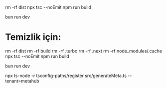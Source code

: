 rm -rf dist
npx tsc --noEmit
npm run build

bun run dev





# Temizlik için:
rm -rf dist
rm -rf build
rm -rf .turbo
rm -rf .next
rm -rf node_modules/.cache
npx tsc --noEmit
npm run build

bun run dev


npx ts-node -r tsconfig-paths/register src/generateMeta.ts --tenant=metahub